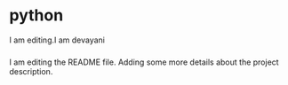 # python
I am editing.I am devayani

#####
I am editing the README file. Adding some more details about the project description.
